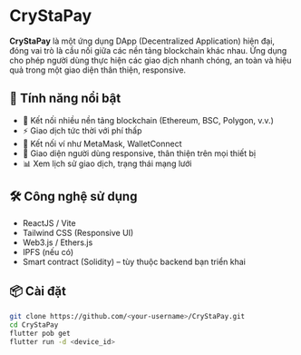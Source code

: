 # CryStaPay

**CryStaPay** là một ứng dụng DApp (Decentralized Application) hiện đại, đóng vai trò là cầu nối giữa các nền tảng blockchain khác nhau. Ứng dụng cho phép người dùng thực hiện các giao dịch nhanh chóng, an toàn và hiệu quả trong một giao diện thân thiện, responsive.

## 🚀 Tính năng nổi bật

- 🔗 Kết nối nhiều nền tảng blockchain (Ethereum, BSC, Polygon, v.v.)
- ⚡ Giao dịch tức thời với phí thấp
- 🔐 Kết nối ví như MetaMask, WalletConnect
- 🧠 Giao diện người dùng responsive, thân thiện trên mọi thiết bị
- 📊 Xem lịch sử giao dịch, trạng thái mạng lưới

## 🛠️ Công nghệ sử dụng

- ReactJS / Vite
- Tailwind CSS (Responsive UI)
- Web3.js / Ethers.js
- IPFS (nếu có)
- Smart contract (Solidity) – tùy thuộc backend bạn triển khai

## 📦 Cài đặt

```bash
git clone https://github.com/<your-username>/CryStaPay.git
cd CryStaPay
flutter pob get
flutter run -d <device_id>
